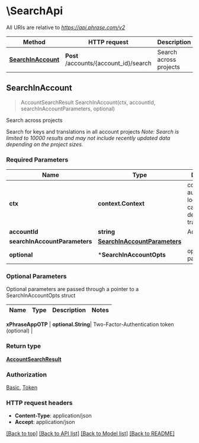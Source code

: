 # \SearchApi

All URIs are relative to *https://api.phrase.com/v2*

Method | HTTP request | Description
------------- | ------------- | -------------
[**SearchInAccount**](SearchApi.md#SearchInAccount) | **Post** /accounts/{account_id}/search | Search across projects



## SearchInAccount

> AccountSearchResult SearchInAccount(ctx, accountId, searchInAccountParameters, optional)

Search across projects

Search for keys and translations in all account projects  *Note: Search is limited to 10000 results and may not include recently updated data depending on the project sizes.* 

### Required Parameters


Name | Type | Description  | Notes
------------- | ------------- | ------------- | -------------
**ctx** | **context.Context** | context for authentication, logging, cancellation, deadlines, tracing, etc.
**accountId** | **string**| Account ID | 
**searchInAccountParameters** | [**SearchInAccountParameters**](SearchInAccountParameters.md)|  | 
 **optional** | ***SearchInAccountOpts** | optional parameters | nil if no parameters

### Optional Parameters

Optional parameters are passed through a pointer to a SearchInAccountOpts struct


Name | Type | Description  | Notes
------------- | ------------- | ------------- | -------------


 **xPhraseAppOTP** | **optional.String**| Two-Factor-Authentication token (optional) | 

### Return type

[**AccountSearchResult**](AccountSearchResult.md)

### Authorization

[Basic](../README.md#Basic), [Token](../README.md#Token)

### HTTP request headers

- **Content-Type**: application/json
- **Accept**: application/json

[[Back to top]](#) [[Back to API list]](../README.md#documentation-for-api-endpoints)
[[Back to Model list]](../README.md#documentation-for-models)
[[Back to README]](../README.md)

